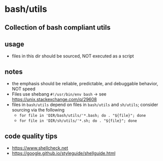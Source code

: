 # bash/utils

## Collection of bash compliant utils

## usage

* files in this dir should be sourced, NOT executed as a script

## notes

* the emphasis should be reliable, predictable, and debuggable behavior, NOT speed
* Files use shebang `#!/usr/bin/env bash` -> see <https://unix.stackexchange.com/q/29608>
* files in `bash/utils` depend on files in `bash/utils` and `sh/utils`; consider sourcing via the following
    * `for file in 'DIR/bash/utils/'*.bash; do . "${file}"; done`
    * `for file in 'DIR/sh/utils/'*.sh; do . "${file}"; done`

## code quality tips

* <https://www.shellcheck.net>
* <https://google.github.io/styleguide/shellguide.html>
